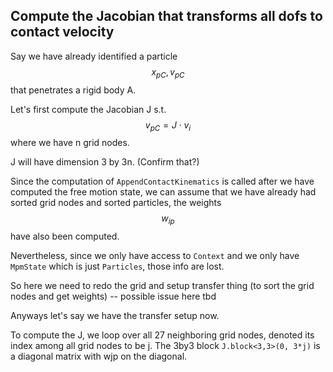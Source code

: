 ## Compute the Jacobian that transforms all dofs to contact velocity

Say we have already identified a particle 
$$x_{pC}, v_{pC}$$
that penetrates a rigid body A.

Let's first compute the Jacobian J s.t.
$$ v_{pC} = J \cdot v_i$$
where we have n grid nodes.

J will have dimension 3 by 3n. (Confirm that?)

Since the computation of ``AppendContactKinematics`` is called after we have computed the free motion state, we can assume that we have already had sorted grid nodes and sorted particles, the weights 
$$w_{ip}$$
have also been computed.

Nevertheless, since we only have access to ``Context`` and we only have ``MpmState`` which is just ``Particles``, those info are lost.

So here we need to redo the grid and setup transfer thing (to sort the grid nodes and get weights) -- possible issue here tbd

Anyways let's say we have the transfer setup now.

To compute the J, we loop over all 27 neighboring grid nodes, denoted its index among all grid nodes to be j. The 3by3 block ``J.block<3,3>(0, 3*j)`` is a diagonal matrix with wjp on the diagonal.